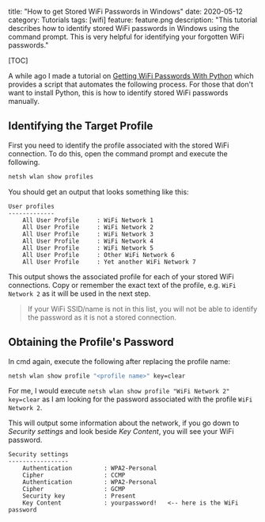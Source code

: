 title: "How to get Stored WiFi Passwords in Windows"
date: 2020-05-12
category: Tutorials
tags: [wifi]
feature: feature.png
description: "This tutorial describes how to identify stored WiFi passwords in Windows using the command prompt. This is very helpful for identifying your forgotten WiFi passwords."

[TOC]

A while ago I made a tutorial on [Getting WiFi Passwords With Python](/blog/post/get-wifi-passwords-with-python/) which provides a script that automates the following process. For those that don't want to install Python, this is how to identify stored WiFi passwords manually.

## Identifying the Target Profile
First you need to identify the profile associated with the stored WiFi connection. To do this, open the command prompt and execute the following.

```bash
netsh wlan show profiles
```

You should get an output that looks something like this:

```text
User profiles
-------------
    All User Profile     : WiFi Network 1
    All User Profile     : WiFi Network 2
    All User Profile     : WiFi Network 3
    All User Profile     : WiFi Network 4
    All User Profile     : WiFi Network 5
    All User Profile     : Other WiFi Network 6
    All User Profile     : Yet another WiFi Network 7
```

This output shows the associated profile for each of your stored WiFi connections. Copy or remember the exact text of the profile, e.g. `WiFi Network 2` as it will be used in the next step.

> If your WiFi SSID/name is not in this list, you will not be able to identify the password as it is not a stored connection.

## Obtaining the Profile's Password
In cmd again, execute the following after replacing the profile name:

```bash
netsh wlan show profile "<profile name>" key=clear
```

For me, I would execute `netsh wlan show profile "WiFi Network 2" key=clear` as I am looking for the password associated with the profile `WiFi Network 2`.

This will output some information about the network, if you go down to *Security settings* and look beside *Key Content*, you will see your WiFi password.

```text
Security settings
-----------------
    Authentication         : WPA2-Personal
    Cipher                 : CCMP
    Authentication         : WPA2-Personal
    Cipher                 : GCMP
    Security key           : Present
    Key Content            : yourpassword!   <-- here is the WiFi password
```
